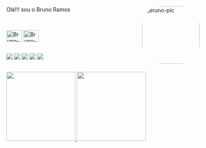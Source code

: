 Olá!!! sou o Bruno Ramos
   <img align="right" alt="Bruno-pic" height="150" style="border-radius:50px;" src="">
##
   <div style="display: inline_block"><br>
    <img align="center" alt="Bruno-Arduino" height="30" width="40" src="https://cdn.jsdelivr.net/gh/devicons/devicon/icons/arduino/arduino-original-wordmark.svg">
    <img align="center" alt="Bruno-Raspberry" height="30" width="40" src="https://cdn.jsdelivr.net/gh/devicons/devicon/icons/raspberrypi/raspberrypi-original.svg">
   </div>

##
<div> 
   <a href="https://www.instagram.com/brunoramos_27/" target="_blank"><img src="https://img.shields.io/badge/-Instagram-%23E4405F?style=for-the-badge&logo=instagram&logoColor=white" target="_blank"></a>
   <a href="https://www.playstation.com" target="_blank"><img src="https://img.shields.io/badge/PlayStation-003791?style=for-the-badge&logo=playstation&logoColor=white" target="_blank"></a> 
   <a href="https://discord.gg/" target="_blank"><img src="https://img.shields.io/badge/Discord-7289DA?style=for-the-badge&logo=discord&logoColor=white" target="_blank"></a> 
   <a href = "mailto:brunoramos_27@hotmail.com"><img src="https://img.shields.io/badge/Microsoft_Outlook-0078D4?style=for-the-badge&logo=microsoft-outlook&logoColor=white" target="_blank"></a>
   <a href="https://www.linkedin.com" target="_blank"><img src="https://img.shields.io/badge/-LinkedIn-%230077B5?style=for-the-badge&logo=linkedin&logoColor=white" target="_blank"></a> 
</div>

##
<div>
  <a href="https://github.com/brunoramos27">
  <img height="180em" src="https://github-readme-stats.vercel.app/api?username=brunoramos27&show_icons=true&theme=dark&include_all_commits=true&count_private=true"/>
  <img height="180em" src="https://github-readme-stats.vercel.app/api/top-langs/?username=brunoramos27&layout=compact&langs_count=7&theme=dark"/>
</div>
  
##
 
